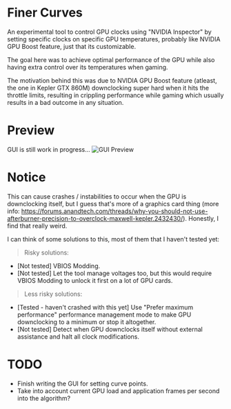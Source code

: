 # Finer Curves
 
An experimental tool to control GPU clocks using "NVIDIA Inspector" by setting specific clocks on specific GPU temperatures, probably like NVIDIA GPU Boost feature, just that its customizable.   

The goal here was to achieve optimal performance of the GPU while also having extra control over its temperatures when gaming.   

The motivation behind this was due to NVIDIA GPU Boost feature (atleast, the one in Kepler GTX 860M) downclocking super hard when it hits the throttle limits, resulting in crippling performance while gaming which usually results in a bad outcome in any situation.   

# Preview

GUI is still work in progress...
![GUI Preview](../Media/GUI_Preview.png)

# Notice

This can cause crashes / instabilities to occur when the GPU is downclocking itself, but I guess that's more of a graphics card thing (more info: https://forums.anandtech.com/threads/why-you-should-not-use-afterburner-precision-to-overclock-maxwell-kepler.2432430/). Honestly, I find that really weird.   

I can think of some solutions to this, most of them that I haven't tested yet:
> Risky solutions:
- [Not tested] VBIOS Modding.
- [Not tested] Let the tool manage voltages too, but this would require VBIOS Modding to unlock it first on a lot of GPU cards.
> Less risky solutions:
- [Tested - haven't crashed with this yet] Use "Prefer maximum performance" performance management mode to make GPU downclocking to a minimum or stop it altogether. 
- [Not tested] Detect when GPU downclocks itself without external assistance and halt all clock modifications.

# TODO

- Finish writing the GUI for setting curve points.
- Take into account current GPU load and application frames per second into the algorithm?
